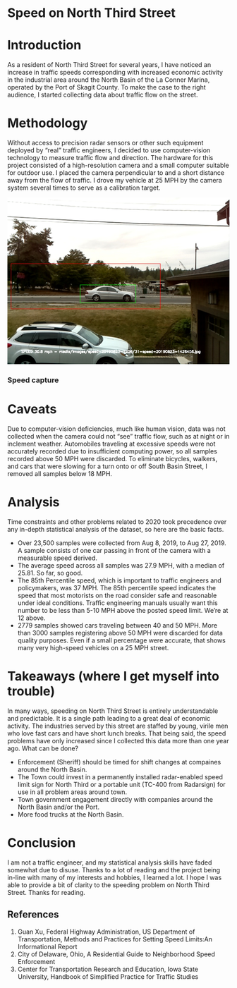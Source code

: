 # Speed on North Third Street


# Introduction
As a resident of North Third Street for several years, I have noticed an increase in traffic speeds corresponding with increased economic activity in the industrial area around the North Basin of the La Conner Marina, operated by the Port of Skagit County.  To make the case to the right audience, I started collecting data about traffic flow on the street.

# Methodology
Without access to precision radar sensors or other such equipment deployed by “real” traffic engineers, I decided to use computer-vision technology to measure traffic flow and direction.  The hardware for this project consisted of a high-resolution camera and a small computer suitable for outdoor use.  I placed the camera perpendicular to and a short distance away from the flow of traffic.  I drove my vehicle at 25 MPH by the camera system several times to serve as a calibration target.

![An example of speed capture](https://github.com/agfree/north_third_speed_study/blob/main/example.jpg?raw=true)
### Speed capture

# Caveats
Due to computer-vision deficiencies, much like human vision, data was not collected when the camera could not “see” traffic flow, such as at night or in inclement weather.  Automobiles traveling at excessive speeds were not accurately recorded due to insufficient computing power, so all samples recorded above 50 MPH were discarded.  To eliminate bicycles, walkers, and cars that were slowing for a turn onto or off South Basin Street, I removed all samples below 18 MPH.

# Analysis

Time constraints and other problems related to 2020 took precedence over any in-depth statistical analysis of the dataset, so here are the basic facts.
* Over 23,500 samples were collected from Aug 8, 2019, to Aug 27, 2019. A sample consists of one car passing in front of the camera with a measurable speed derived.
* The average speed across all samples was 27.9 MPH, with a median of 25.81.  So far, so good.
* The 85th Percentile speed, which is important to traffic engineers and policymakers, was 37 MPH.  The 85th percentile speed indicates the speed that most motorists on the road consider safe and reasonable under ideal conditions. Traffic engineering manuals usually want this number to be less than 5-10 MPH above the posted speed limit.  We’re at 12 above.
* 2779 samples showed cars traveling between 40 and 50 MPH.  More than 3000 samples registering above 50 MPH were discarded for data quality purposes. Even if a small percentage were accurate, that shows many very high-speed vehicles on a 25 MPH street.

# Takeaways (where I get myself into trouble)

In many ways, speeding on North Third Street is entirely understandable and predictable.  It is a single path leading to a great deal of economic activity.  The industries served by this street are staffed by young, virile men who love fast cars and have short lunch breaks.  That being said, the speed problems have only increased since I collected this data more than one year ago.  What can be done?
* Enforcement (Sheriff) should be timed for shift changes at compaines around the North Basin.
* The Town could invest in a permanently installed radar-enabled speed limit sign for North Third or a portable unit (TC-400 from Radarsign) for use in all problem areas around town.
* Town government engagement directly with companies around the North Basin and/or the Port.
* More food trucks at the North Basin.

# Conclusion

I am not a traffic engineer, and my statistical analysis skills have faded somewhat due to disuse.  Thanks to a lot of reading and the project being in-line with many of my interests and hobbies, I learned a lot.  I hope I was able to provide a bit of clarity to the speeding problem on North Third Street.  Thanks for reading.
 

## References

1. Guan Xu, Federal Highway Administration, US Department of Transportation, Methods and Practices for Setting Speed Limits:An Informational Report
2. City of Delaware, Ohio, A Residential Guide to Neighborhood Speed Enforcement
3. Center for Transportation Research and Education, Iowa State University, Handbook of Simplified Practice for Traffic Studies

